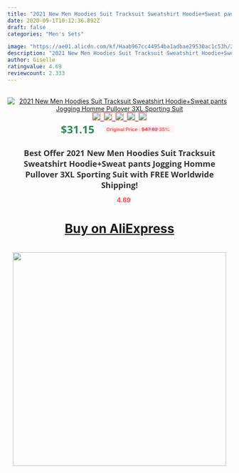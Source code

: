 ```yaml
---
title: "2021 New Men Hoodies Suit Tracksuit Sweatshirt Hoodie+Sweat pants Jogging Homme Pullover 3XL Sporting Suit"
date: 2020-09-1T10:12:36.892Z
draft: false
categories: "Men's Sets"

image: "https://ae01.alicdn.com/kf/Haab967cc44954ba1adbae29530ac1c53h/2021-New-Men-Hoodies-Suit-Tracksuit-Sweatshirt-Hoodie-Sweat-pants-Jogging-Homme-Pullover-3XL-Sporting-Suit.jpg"
description: "2021 New Men Hoodies Suit Tracksuit Sweatshirt Hoodie+Sweat pants Jogging Homme Pullover 3XL Sporting Suit"
author: Giselle
ratingvalue: 4.69
reviewcount: 2.333
---
```

<br>
<div style="text-align: center;">
<a href="https://s.click.aliexpress.com/e/_AksFRr" target="_blank" rel="nofollow noopener noreferrer"><img alt="2021 New Men Hoodies Suit Tracksuit Sweatshirt Hoodie+Sweat pants Jogging Homme Pullover 3XL Sporting Suit" class="magnifier-image" src="https://ae01.alicdn.com/kf/Haab967cc44954ba1adbae29530ac1c53h/2021-New-Men-Hoodies-Suit-Tracksuit-Sweatshirt-Hoodie-Sweat-pants-Jogging-Homme-Pullover-3XL-Sporting-Suit.jpg_640x640.jpg">
<br>
<img style="border:1px solid salmon" src="https://ae01.alicdn.com/kf/Haab967cc44954ba1adbae29530ac1c53h/2021-New-Men-Hoodies-Suit-Tracksuit-Sweatshirt-Hoodie-Sweat-pants-Jogging-Homme-Pullover-3XL-Sporting-Suit.jpg_120x120.jpg">&nbsp;&nbsp;<img style="border:1px solid salmon" src="https://ae01.alicdn.com/kf/Heeaa7cc62d78460bae7300ccf14d20ef3/2021-New-Men-Hoodies-Suit-Tracksuit-Sweatshirt-Hoodie-Sweat-pants-Jogging-Homme-Pullover-3XL-Sporting-Suit.jpg_120x120.jpg">&nbsp;&nbsp;<img style="border:1px solid salmon" src="https://ae01.alicdn.com/kf/H964aac8bf8c04ba7af7e52c43189ddfda/2021-New-Men-Hoodies-Suit-Tracksuit-Sweatshirt-Hoodie-Sweat-pants-Jogging-Homme-Pullover-3XL-Sporting-Suit.jpg_120x120.jpg">&nbsp;&nbsp;<img style="border:1px solid salmon" src="https://ae01.alicdn.com/kf/H55300ffab68449a8ada93751acd0c466G/2021-New-Men-Hoodies-Suit-Tracksuit-Sweatshirt-Hoodie-Sweat-pants-Jogging-Homme-Pullover-3XL-Sporting-Suit.jpg_120x120.jpg">&nbsp;&nbsp;<img style="border:1px solid salmon" src="https://ae01.alicdn.com/kf/H32bb83f5ed584f41b6414fbb334118f8a/2021-New-Men-Hoodies-Suit-Tracksuit-Sweatshirt-Hoodie-Sweat-pants-Jogging-Homme-Pullover-3XL-Sporting-Suit.jpg_120x120.jpg"></a></div><br0>
<div style="text-align: center;"><span style="background-color: white; border: 0px; box-sizing: border-box; color: seagreen; display: inline-block; font-family: &quot;open sans&quot; , &quot;arial&quot; , &quot;helvetica&quot; , sans-serif , &quot;heiti&quot;; font-size: 24px; font-stretch: inherit; font-weight: 700; line-height: inherit; margin: 0px 10px 0px 0px; padding: 0px; vertical-align: middle;">$31.15 </span>
<span style="background: rgb(255 , 241 , 241); border-radius: 3px; border: 0px; box-sizing: border-box; color: #ff4747; display: inline-block; font-family: inherit; font-size: 12px; font-stretch: inherit; font-style: inherit; font-variant: inherit; font-weight: 600; line-height: inherit; margin: 0px; padding: 2px 5px; transform: scale(0.9); vertical-align: middle;">Original Price : <b style="text-decoration: line-through;">$47.92 </b> 35%&nbsp;&nbsp;</span></div>
<h1 style="color: #333333; display: inline-block; font-family: &quot;open sans&quot; , &quot;arial&quot; , &quot;helvetica&quot; , sans-serif , &quot;heiti&quot;; font-size: 18px; font-stretch: inherit; font-weight: 700; text-align: center;">Best Offer 2021 New Men Hoodies Suit Tracksuit Sweatshirt Hoodie+Sweat pants Jogging Homme Pullover 3XL Sporting Suit with FREE Worldwide Shipping!</h1>
<div style="color: #ff4747; text-align: center;">
<img src="https://4.bp.blogspot.com/-M0ZcTcb-5uY/XleCXlxnR4I/AAAAAAAAAEc/OrjgMkXV1oMQFaCRZj5HQwOCBcu3w1FegCPcBGAYYCw/s1600/star.png" style="height: 15px;">&nbsp;<b>4.69</b></div>
<div class="button_cont" align="center"><a class="buynow_a" href="https://s.click.aliexpress.com/e/_AksFRr" target="_blank" rel="nofollow noopener noreferrer"><H1>Buy on AliExpress</H1></a></div><br>
<div class="separator" style="clear: both; text-align: center;">
<img src="https://lh3.googleusercontent.com/-pTy5HemUv9M/XlePHvY0dAI/AAAAAAAAAE4/0nX5iRUoIWY8eMW9Dpxeirr157OZliDIgCLcBGAsYHQ/s1600/badge.gif" width="480">
</div>
